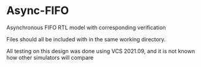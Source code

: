 # Async-FIFO
Asynchronous FIFO RTL model with corresponding verification


Files should all be included with in the same working directory.


All testing on this design was done using VCS 2021.09, and it is not known how other simulators will compare

